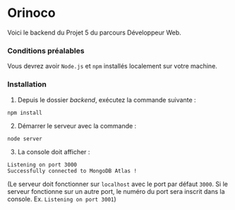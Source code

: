 # Orinoco #

Voici le backend du Projet 5 du parcours Développeur Web.

### Conditions préalables ###

Vous devrez avoir `Node.js` et `npm` installés localement sur votre machine.

### Installation ###

1. Depuis le dossier *backend*, exécutez la commande suivante :
```
npm install
```

2. Démarrer le serveur avec la commande :
 ```
 node server
 ```

3. La console doit afficher : 
```
Listening on port 3000
Successfully connected to MongoDB Atlas !
```
(Le serveur doit fonctionner sur `localhost` avec le port par défaut `3000`.
Si le serveur fonctionne sur un autre port, le numéro du port sera inscrit dans la console. Ex. `Listening on port 3001`)
